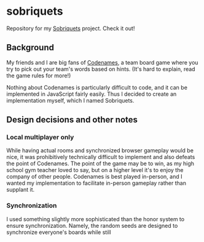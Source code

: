 # sobriquets

Repository for my [Sobriquets](https://jamescalixto.com/site/wp-content/uploads/media/sobriquets/main.html) project. Check it out!

## Background
My friends and I are big fans of [Codenames](https://boardgamegeek.com/boardgame/178900/codenames), a team board game where you try to pick out your team's words based on hints. (It's hard to explain, read the game rules for more!)

Nothing about Codenames is particularly difficult to code, and it can be implemented in JavaScript fairly easily. Thus I decided to create an implementation myself, which I named Sobriquets.

## Design decisions and other notes
### Local multiplayer only
While having actual rooms and synchronized browser gameplay would be nice, it was prohibitively technically difficult to implement and also defeats the point of Codenames. The point of the game may be to win, as my high school gym teacher loved to say, but on a higher level it's to enjoy the company of other people. Codenames is best played in-person, and I wanted my implementation to facilitate in-person gameplay rather than supplant it.

### Synchronization
I used something slightly more sophisticated than the honor system to ensure synchronization. Namely, the random seeds are designed to synchronize everyone's boards while still 

